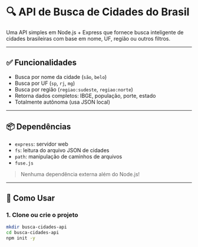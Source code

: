 # 🔍 API de Busca de Cidades do Brasil

Uma API simples em Node.js + Express que fornece busca inteligente de cidades brasileiras com base em nome, UF, região ou outros filtros.

---

## ✅ Funcionalidades

- Busca por nome da cidade (`são`, `belo`)
- Busca por UF (`sp`, `rj`, `mg`)
- Busca por região (`regiao:sudeste`, `regiao:norte`)
- Retorna dados completos: IBGE, população, porte, estado
- Totalmente autônoma (usa JSON local)

---

## 📦 Dependências

- `express`: servidor web
- `fs`: leitura do arquivo JSON de cidades
- `path`: manipulação de caminhos de arquivos
- `fuse.js`
> Nenhuma dependência externa além do Node.js!

---

## 🚀 Como Usar

### 1. Clone ou crie o projeto

```bash
mkdir busca-cidades-api
cd busca-cidades-api
npm init -y
